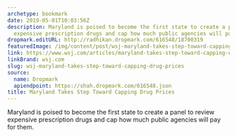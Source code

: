 ```yaml
---
archetype: bookmark
date: 2019-05-01T10:03:56Z
description: Maryland is poised to become the first state to create a panel to review
  expensive prescription drugs and cap how much public agencies will pay for them.
dropmark.editURL: http://radhikan.dropmark.com/616548/18700319
featuredImage: /img/content/post/wsj-maryland-takes-step-toward-capping-drug-prices
link: https://www.wsj.com/articles/maryland-takes-step-toward-capping-drug-prices-11556616600?mod=itp_wsj&mod=&mod=djemITP_h
linkBrand: wsj.com
slug: wsj-maryland-takes-step-toward-capping-drug-prices
source:
  name: Dropmark
  apiendpoint: https://shah.dropmark.com/616548.json
title: Maryland Takes Step Toward Capping Drug Prices
---
```

Maryland is poised to become the first state to create a panel to review expensive prescription drugs and cap how much public agencies will pay for them.